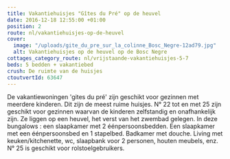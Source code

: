```yaml
---
title: Vakantiehuisjes "Gîtes du Pré" op de heuvel
date: 2016-12-18 12:55:00 +01:00
position: 2
route: nl/vakantiehuisjes-op-de-heuvel
cover:
  image: "/uploads/gite_du_pre_sur_la_colinne_Bosc_Negre-12ad79.jpg"
  alt: Vakantiehuisjes op de heuvel op de Bosc Negre
cottages_category_route: nl/vrijstaande-vakantiehuisjes-5-7
beds: 5 bedden + vakantiebed
crush: De ruimte van de huisjes
ctoutvertId: 63647
---
```


De vakantiewoningen 'gites du pré' zijn geschikt voor gezinnen met meerdere kinderen. Dit zijn de meest ruime huisjes. N° 22 tot en met 25 zijn geschikt voor gezinnen waarvan de kinderen zelfstandig en onafhankelijk zijn. Ze liggen op een heuvel, het verst van het zwembad gelegen. In deze bungalows : een slaapkamer met 2 éénpersoonsbedden. Een slaapkamer met een éénpersoonsbed en 1 stapelbed. Badkamer met douche. Living met keuken/kitchenette, wc, slaapbank voor 2 personen, houten meubels, enz. N° 25 is geschikt voor rolstoelgebruikers.
